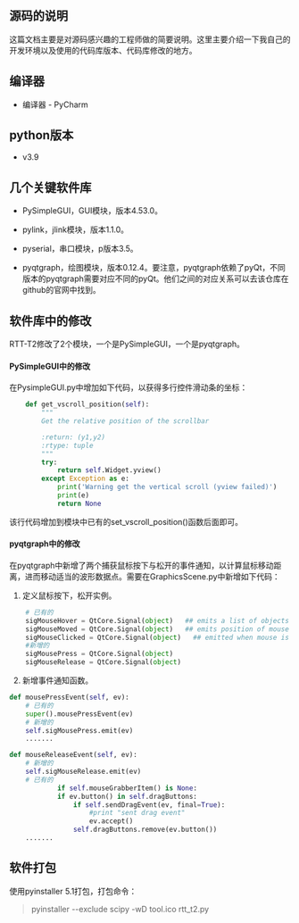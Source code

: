 ## 源码的说明

这篇文档主要是对源码感兴趣的工程师做的简要说明。这里主要介绍一下我自己的开发环境以及使用的代码库版本、代码库修改的地方。

## 编译器
* 编译器 - PyCharm 

## python版本
* v3.9

## 几个关键软件库
* PySimpleGUI，GUI模块，版本4.53.0。

* pylink，jlink模块，版本1.1.0。

* pyserial，串口模块，p版本3.5。

* pyqtgraph，绘图模块，版本0.12.4。要注意，pyqtgraph依赖了pyQt，不同版本的pyqtgraph需要对应不同的pyQt。他们之间的对应关系可以去该仓库在github的官网中找到。

## 软件库中的修改

RTT-T2修改了2个模块，一个是PySimpleGUI，一个是pyqtgraph。

#### PySimpleGUI中的修改

在PysimpleGUI.py中增加如下代码，以获得多行控件滑动条的坐标：

```python
    def get_vscroll_position(self):
        """
        Get the relative position of the scrollbar

        :return: (y1,y2)
        :rtype: tuple
        """
        try:
            return self.Widget.yview()
        except Exception as e:
            print('Warning get the vertical scroll (yview failed)')
            print(e)
            return None
```

该行代码增加到模块中已有的set_vscroll_position()函数后面即可。

#### pyqtgraph中的修改
在pyqtgraph中新增了两个捕获鼠标按下与松开的事件通知，以计算鼠标移动距离，进而移动适当的波形数据点。需要在GraphicsScene.py中新增如下代码：

1. 定义鼠标按下，松开实例。

```python
    # 已有的
    sigMouseHover = QtCore.Signal(object)   ## emits a list of objects hovered over
    sigMouseMoved = QtCore.Signal(object)   ## emits position of mouse on every move
    sigMouseClicked = QtCore.Signal(object)   ## emitted when mouse is clicked. Check for event.isAccepted() to see whether the event has already been acted on.
    #新增的
    sigMousePress = QtCore.Signal(object)
    sigMouseRelease = QtCore.Signal(object)
```

2. 新增事件通知函数。

```python
def mousePressEvent(self, ev):
    # 已有的
    super().mousePressEvent(ev)
    # 新增的
    self.sigMousePress.emit(ev)
    .......

def mouseReleaseEvent(self, ev):
    # 新增的
    self.sigMouseRelease.emit(ev)
    # 已有的
            if self.mouseGrabberItem() is None:
            if ev.button() in self.dragButtons:
                if self.sendDragEvent(ev, final=True):
                    #print "sent drag event"
                    ev.accept()
                self.dragButtons.remove(ev.button())
    .......
```

## 软件打包
使用pyinstaller 5.1打包，打包命令：
>pyinstaller --exclude scipy -wD tool.ico rtt_t2.py
